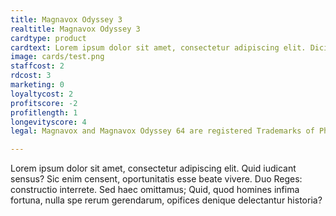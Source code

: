 ```yaml
---
title: Magnavox Odyssey 3
realtitle: Magnavox Odyssey 3
cardtype: product
cardtext: Lorem ipsum dolor sit amet, consectetur adipiscing elit. Dicimus aliquem hilare vivere; Duae sunt enim res quoque, ne tu verba solum putes.
image: cards/test.png
staffcost: 2
rdcost: 3
marketing: 0
loyaltycost: 2
profitscore: -2
profitlength: 1
longevityscore: 4
legal: Magnavox and Magnavox Odyssey 64 are registered Trademarks of Phillips Corporation

---
```


Lorem ipsum dolor sit amet, consectetur adipiscing elit. Quid iudicant sensus? Sic enim censent, oportunitatis esse beate vivere. Duo Reges: constructio interrete. Sed haec omittamus; Quid, quod homines infima fortuna, nulla spe rerum gerendarum, opifices denique delectantur historia?
